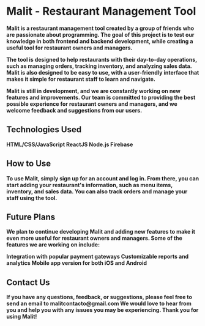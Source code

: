 <h1><b>Malit - Restaurant Management Tool </h1>
Malit is a restaurant management tool created by a group of friends who are passionate about programming. The goal of this project is to test our knowledge in both frontend and backend development, while creating a useful tool for restaurant owners and managers.

The tool is designed to help restaurants with their day-to-day operations, such as managing orders, tracking inventory, and analyzing sales data. Malit is also designed to be easy to use, with a user-friendly interface that makes it simple for restaurant staff to learn and navigate.

Malit is still in development, and we are constantly working on new features and improvements. Our team is committed to providing the best possible experience for restaurant owners and managers, and we welcome feedback and suggestions from our users.

<h2>Technologies Used </h2>
HTML/CSS/JavaScript
ReactJS
Node.js
Firebase

<h2>How to Use</h2>
To use Malit, simply sign up for an account and log in. From there, you can start adding your restaurant's information, such as menu items, inventory, and sales data. You can also track orders and manage your staff using the tool.

<h2>Future Plans</h2>
We plan to continue developing Malit and adding new features to make it even more useful for restaurant owners and managers. Some of the features we are working on include:

Integration with popular payment gateways
Customizable reports and analytics
Mobile app version for both iOS and Android
  
<h2>Contact Us</h2>
If you have any questions, feedback, or suggestions, please feel free to send an email to malitcontacto@gmail.com We would love to hear from you and help you with any issues you may be experiencing. Thank you for using Malit!

  
